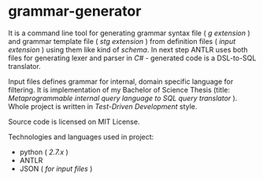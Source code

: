 # grammar-generator #

It is a command line tool for generating grammar syntax file ( *g extension* ) and grammar template file ( *stg extension* ) from definition files ( *input extension* ) using them like kind of *schema*. In next step ANTLR uses both files for generating lexer and parser in *C#* - generated code is a DSL-to-SQL translator.

Input files defines grammar for internal, domain specific language for filtering. It is implementation of my Bachelor of Science Thesis (title: *Metaprogrammable internal query language to SQL query translator* ). Whole project is written in *Test-Driven Development* style.

Source code is licensed on MIT License.

Technologies and languages used in project:

- python ( *2.7.x* )
- ANTLR
- JSON ( *for input files* )
